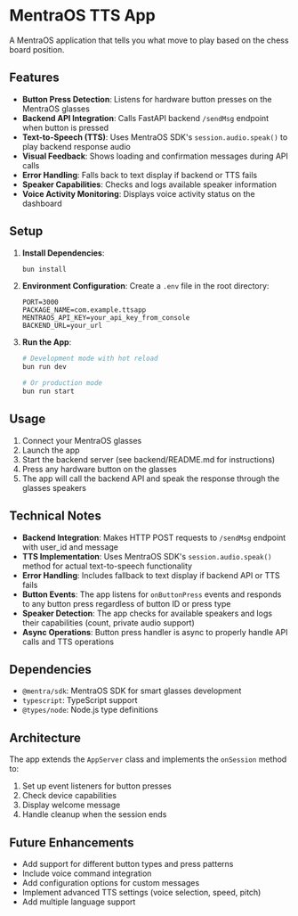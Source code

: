 # MentraOS TTS App

A MentraOS application that tells you what move to play based on the chess board position.

## Features

- **Button Press Detection**: Listens for hardware button presses on the MentraOS glasses
- **Backend API Integration**: Calls FastAPI backend `/sendMsg` endpoint when button is pressed
- **Text-to-Speech (TTS)**: Uses MentraOS SDK's `session.audio.speak()` to play backend response audio
- **Visual Feedback**: Shows loading and confirmation messages during API calls
- **Error Handling**: Falls back to text display if backend or TTS fails
- **Speaker Capabilities**: Checks and logs available speaker information
- **Voice Activity Monitoring**: Displays voice activity status on the dashboard

## Setup

1. **Install Dependencies**:
   ```bash
   bun install
   ```

2. **Environment Configuration**:
   Create a `.env` file in the root directory:
   ```env
   PORT=3000
   PACKAGE_NAME=com.example.ttsapp
   MENTRAOS_API_KEY=your_api_key_from_console
   BACKEND_URL=your_url
   ```

3. **Run the App**:
   ```bash
   # Development mode with hot reload
   bun run dev
   
   # Or production mode
   bun run start
   ```

## Usage

1. Connect your MentraOS glasses
2. Launch the app
3. Start the backend server (see backend/README.md for instructions)
4. Press any hardware button on the glasses
5. The app will call the backend API and speak the response through the glasses speakers

## Technical Notes

- **Backend Integration**: Makes HTTP POST requests to `/sendMsg` endpoint with user_id and message
- **TTS Implementation**: Uses MentraOS SDK's `session.audio.speak()` method for actual text-to-speech functionality
- **Error Handling**: Includes fallback to text display if backend API or TTS fails
- **Button Events**: The app listens for `onButtonPress` events and responds to any button press regardless of button ID or press type
- **Speaker Detection**: The app checks for available speakers and logs their capabilities (count, private audio support)
- **Async Operations**: Button press handler is async to properly handle API calls and TTS operations

## Dependencies

- `@mentra/sdk`: MentraOS SDK for smart glasses development
- `typescript`: TypeScript support
- `@types/node`: Node.js type definitions

## Architecture

The app extends the `AppServer` class and implements the `onSession` method to:
1. Set up event listeners for button presses
2. Check device capabilities
3. Display welcome message
4. Handle cleanup when the session ends

## Future Enhancements

- Add support for different button types and press patterns
- Include voice command integration
- Add configuration options for custom messages
- Implement advanced TTS settings (voice selection, speed, pitch)
- Add multiple language support